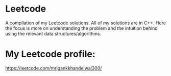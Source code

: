 # Leetcode
A compilation of my Leetcode solutions. All of my solutions are in C++. Here the focus is more on understanding the problem and the intuition behind using the relevant data structures/algorithms. 

# My Leetcode profile:
https://leetcode.com/mrigankkhandelwal300/
